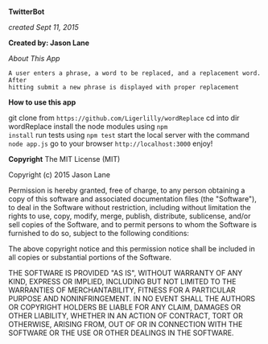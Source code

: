 **TwitterBot**

*created Sept 11, 2015*

**Created by: Jason Lane**

*About This App*
~~~~
A user enters a phrase, a word to be replaced, and a replacement word. After
hitting submit a new phrase is displayed with proper replacement
~~~~

**How to use this app**

git clone from `https://github.com/Ligerlilly/wordReplace`
cd into dir wordReplace
install the node modules using <code>npm install</code>
run tests using <code>npm test</code>
start the local server with the command <code>node app.js</code>
go to your browser `http://localhost:3000`
enjoy!


**Copyright**
The MIT License (MIT)

Copyright (c) 2015 Jason Lane

Permission is hereby granted, free of charge, to any person obtaining a copy
of this software and associated documentation files (the "Software"), to deal
in the Software without restriction, including without limitation the rights
to use, copy, modify, merge, publish, distribute, sublicense, and/or sell
copies of the Software, and to permit persons to whom the Software is
furnished to do so, subject to the following conditions:

The above copyright notice and this permission notice shall be included in
all copies or substantial portions of the Software.

THE SOFTWARE IS PROVIDED "AS IS", WITHOUT WARRANTY OF ANY KIND, EXPRESS OR
IMPLIED, INCLUDING BUT NOT LIMITED TO THE WARRANTIES OF MERCHANTABILITY,
FITNESS FOR A PARTICULAR PURPOSE AND NONINFRINGEMENT. IN NO EVENT SHALL THE
AUTHORS OR COPYRIGHT HOLDERS BE LIABLE FOR ANY CLAIM, DAMAGES OR OTHER
LIABILITY, WHETHER IN AN ACTION OF CONTRACT, TORT OR OTHERWISE, ARISING FROM,
OUT OF OR IN CONNECTION WITH THE SOFTWARE OR THE USE OR OTHER DEALINGS IN
THE SOFTWARE.
